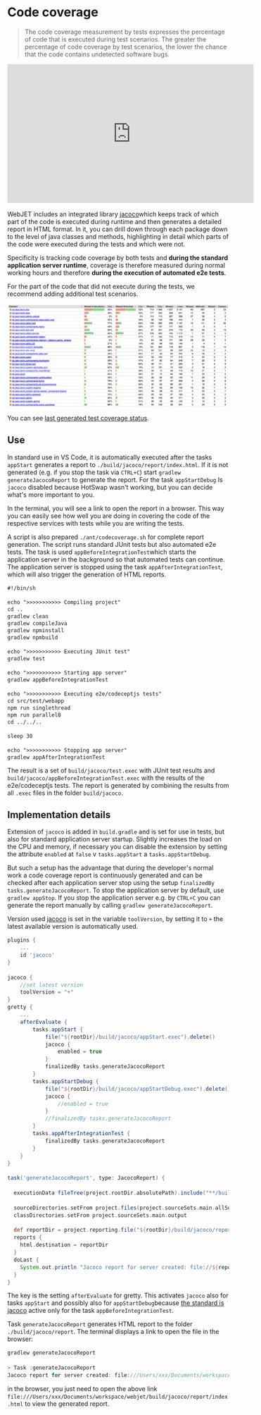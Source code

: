 # Code coverage

> The code coverage measurement by tests expresses the percentage of code that is executed during test scenarios. The greater the percentage of code coverage by test scenarios, the lower the chance that the code contains undetected software bugs.

<div class="video-container">
  <iframe width="560" height="315" src="https://www.youtube.com/embed/vJkto5AcQeA" title="YouTube video player" frameborder="0" allow="accelerometer; autoplay; clipboard-write; encrypted-media; gyroscope; picture-in-picture; web-share" allowfullscreen></iframe>
</div>

WebJET includes an integrated library [jacoco](https://github.com/jacoco/jacoco)which keeps track of which part of the code is executed during runtime and then generates a detailed report in HTML format. In it, you can drill down through each package down to the level of java classes and methods, highlighting in detail which parts of the code were executed during the tests and which were not.

Specificity is tracking code coverage by both tests and **during the standard application server runtime**, coverage is therefore measured during normal working hours and therefore **during the execution of automated e2e tests**.

For the part of the code that did not execute during the tests, we recommend adding additional test scenarios.

![](jacoco.png)

You can see [last generated test coverage status](http://docs.webjetcms.sk/latest/codecoverage-report/index.html).

## Use

In standard use in VS Code, it is automatically executed after the tasks `appStart` generates a report to `./build/jacoco/report/index.html`. If it is not generated (e.g. if you stop the task via `CTRL+C`) start `gradlew generateJacocoReport` to generate the report. For the task `appStartDebug` Is `jacoco` disabled because HotSwap wasn't working, but you can decide what's more important to you.

In the terminal, you will see a link to open the report in a browser. This way you can easily see how well you are doing in covering the code of the respective services with tests while you are writing the tests.

A script is also prepared `./ant/codecoverage.sh` for complete report generation. The script runs standard JUnit tests but also automated e2e tests. The task is used `appBeforeIntegrationTest`which starts the application server in the background so that automated tests can continue. The application server is stopped using the task `appAfterIntegrationTest`, which will also trigger the generation of HTML reports.

```shell
#!/bin/sh

echo ">>>>>>>>>>> Compiling project"
cd ..
gradlew clean
gradlew compileJava
gradlew npminstall
gradlew npmbuild

echo ">>>>>>>>>>> Executing JUnit test"
gradlew test

echo ">>>>>>>>>>> Starting app server"
gradlew appBeforeIntegrationTest

echo ">>>>>>>>>>> Executing e2e/codeceptjs tests"
cd src/test/webapp
npm run singlethread
npm run parallel8
cd ../../..

sleep 30

echo ">>>>>>>>>>> Stopping app server"
gradlew appAfterIntegrationTest
```

The result is a set of `build/jacoco/test.exec` with JUnit test results and `build/jacoco/appBeforeIntegrationTest.exec` with the results of the e2e/codeceptjs tests. The report is generated by combining the results from all `.exec` files in the folder `build/jacoco`.

## Implementation details

Extension of `jacoco` is added in `build.gradle` and is set for use in tests, but also for standard application server startup. Slightly increases the load on the CPU and memory, if necessary you can disable the extension by setting the attribute `enabled` at `false` v `tasks.appStart` a `tasks.appStartDebug`.

But such a setup has the advantage that during the developer's normal work a code coverage report is continuously generated and can be checked after each application server stop using the setup `finalizedBy tasks.generateJacocoReport`. To stop the application server by default, use `gradlew appStop`. If you stop the application server e.g. by `CTRL+C` you can generate the report manually by calling `gradlew generateJacocoReport`.

Version used [jacoco](https://github.com/jacoco/jacoco/releases) is set in the variable `toolVersion`, by setting it to `+` the latest available version is automatically used.

```groovy
plugins {
    ...
    id 'jacoco'
}

jacoco {
    //set latest version
    toolVersion = "+"
}
gretty {
    ...
    afterEvaluate {
        tasks.appStart {
            file("${rootDir}/build/jacoco/appStart.exec").delete()
            jacoco {
                enabled = true
            }
            finalizedBy tasks.generateJacocoReport
        }
        tasks.appStartDebug {
            file("${rootDir}/build/jacoco/appStartDebug.exec").delete()
            jacoco {
                //enabled = true
            }
            //finalizedBy tasks.generateJacocoReport
        }
        tasks.appAfterIntegrationTest {
            finalizedBy tasks.generateJacocoReport
        }
    }
}

task('generateJacocoReport', type: JacocoReport) {

  executionData fileTree(project.rootDir.absolutePath).include("**/build/jacoco/*.exec")

  sourceDirectories.setFrom project.files(project.sourceSets.main.allSource.srcDirs)
  classDirectories.setFrom project.sourceSets.main.output

  def reportDir = project.reporting.file("${rootDir}/build/jacoco/report")
  reports {
    html.destination = reportDir
  }
  doLast {
    System.out.println "Jacoco report for server created: file://${reportDir.toURI().path}/index.html"
  }
}
```

The key is the setting `afterEvaluate` for gretty. This activates `jacoco` also for tasks `appStart` and possibly also for `appStartDebug`because [the standard is jacoco](https://gretty-gradle-plugin.github.io/gretty-doc/Code-coverage-support.html) active only for the task `appBeforeIntegrationTest`.

Task `generateJacocoReport` generates HTML report to the folder `./build/jacoco/report`. The terminal displays a link to open the file in the browser:

```groovy
gradlew generateJacocoReport

> Task :generateJacocoReport
Jacoco report for server created: file:///Users/xxx/Documents/workspace/webjet/build/jacoco/report/index.html
```

in the browser, you just need to open the above link `file:///Users/xxx/Documents/workspace/webjet/build/jacoco/report/index.html` to view the generated report.
